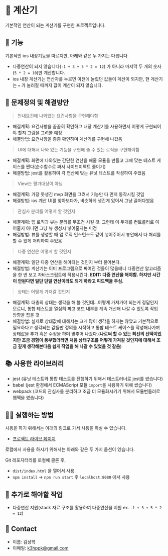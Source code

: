 # 🧮 계산기

기본적인 연산이 되는 계산기를 구현한 프로젝트입니다.

## 📖 기능

기본적인 ios 내장기능을 따르지만, 아래와 같은 두 가지는 다릅니다.

- 다중연산이 되지 않습니다(`-1 + 3 + 5 * 2 = 12`) 가 아니라 마지막 두 개의 숫자 (`5 * 2 = 10`)만 계산합니다.
- ios 내장 계산기는 연산자를 누르면 이전에 눌렀던 값들이 계산이 되지만, 현 계산기는 `=` 가 눌러질 때까지 값이 계산이 되지 않습니다.

## 📍 문제정의 및 해결방안

> 안내요건에 나와있는 요건사항을 구현해야함

- 해결계획: 요건사항을 꼼꼼히 확인하고 내장 계산기를 사용하면서 어떻게 구현되어야 할지 그림을 그려볼 예정
- 해결방법: 요건사항을 종종 확인하며 계산기를 구현해 나갔음

> UI에 대해서 나와 있는 기능을 구현해 줄 수 있는 로직을 구현해야함

- 해결계획: 화면에 나와있는 간단한 연산을 해줄 모듈을 만들고 그에 맞는 테스트 케이스를 짠다(순수함수로 짜서 사이드이펙트 줄이기)
- 해결방법: jest를 활용하여 각 연산에 맞는 유닛 테스트를 작성하여 주었음

> View는 평가대상이 아님

- 해결계획: 가장 못생긴 mvp 화면을 그려서 기능만 다 먼저 동작시킬 것임
- 해결방법: ios 계산 UI를 찾아보다가, 비슷하게 생긴게 있어서 그냥 끌어다썼음

> 관심사 분리를 어떻게 할 것인지

- 해결계획: 앱 로직과 뷰는 분리를 무조건 시킬 것. 그런데 이 두개를 컨트롤러로 이어줄지 아니면 그냥 뷰 생성시 넣어줄지는 미정
- 해결방법: 뷰를 생성할 때 앱 로직 인스턴스도 같이 넣어주어서 뷰안에서 다 처리를 할 수 있게 처리하여 주었음

> 다중 연산은 어떻게 할 것인지

- 해결계획: 일단 다중 연산을 해야되는 것인지 부터 물어본다.
- 해결방법: 계산기는 이미 프로그램으로 짜여진 것들이 많을테니 다중연산 알고리즘을 한 번 보고 자바스크립트에 적용시킨다.
  **EDIT: 다중 연산을 해야함. 하지만 시간이 안된다면 일단 단일 연산이라도 되게 하라고 피드백을 주심.**

> 상태는 어떻게 가져갈 것인지

- 해결계획: 대충의 상태는 생각을 해 볼 것인데...어떻게 가져가야 되는게 정답인지 모르니, 통합 테스트를 열심히 짜고 코드 내부를 계속 개선해 나갈 수 있도록 작업 방향을 잡을 것
- 해결방법: 실제로 상태값에 대해서는 크게 많이 생각을 하지는 않았고 기본적으로 필요하다고 생각되는 값들만 정의를 시작하고 통합 테스트 케이스를 작성해나가며 상태값을 추가 혹은 수정을 하며 맞추어 나갔다.(**나로써 할 수 있는 최선의 선택이었지만 조금 경험이 풍부했더라면 처음 상태구조를 어떻게 가져갈 것인지에 대해서 조금 깊게 생각해본다음 쉽게 작업을 해 나갈 수 있었을 것 같음**)

## 📚 사용한 라이브러리

- jest (유닛 테스트와 통합 테스트를 진행하기 위해서 테스트러너로 jest를 썼습니다)
- babel (jest 환경에서 ECMAScript 모듈 `import`을 사용하기 위해 썼습니다)
- webpack (코드의 관심사를 분리하고 조금 더 모듈화시키기 위해서 모듈번들러로 웹팩을 썼습니다)

## 🏃‍♂️ 실행하는 방법

사용을 하기 위해서는 아래의 링크로 가서 사용을 하실 수 있습니다.

- [프로젝트 라이브 페이지](https://daegudude.github.io/iamdt-calculator/)

로컬에서 사용을 하시기 위해서는 아래와 같은 두 가지 옵션이 있습니다.

Git 레포지터리를 로컬에 클론 후,

- `dist/index.html` 을 열어서 사용
- `npm install` -> `npm run start` 후 `localhost:8080` 에서 사용

## 🧠 추가로 해야할 작업

- 다중연산 지원(stack 자료 구조를 활용하여 다중연산을 지원 ex. `-1 + 3 + 5 * 2 = 12`)

## 📩 Contact

- 이름: 김상학
- 이메일: k3hppk@gmail.com

